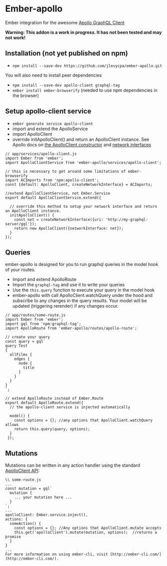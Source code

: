 # Ember-apollo

Ember integration for the awesome [Apollo GraphQL Client](http://dev.apollodata.com/)

**Warning: This addon is a work in progress. It has not been tested and may not work!**

## Installation (not yet published on npm)

* `npm install --save-dev https://github.com/jlevycpa/ember-apollo.git`

You will also need to install peer dependencies
* `npm install --save-dev apollo-client graphql-tag`
* `ember install ember-browserify` (needed to use npm dependencies in the browser)

## Setup apollo-client service

* `ember generate service apollo-client`
* import and extend the ApolloService
* import ApolloClient
* override initApolloClient() and return an ApolloClient instance. See Apollo docs on [the ApolloClient constructor](http://dev.apollodata.com/core/apollo-client-api.html#apollo-client) and [network interfaces](http://dev.apollodata.com/core/network.html)
```
// app/services/apollo-client.js
import Ember from 'ember';
import ApolloClientService from 'ember-apollo/services/apollo-client';

// this is necessary to get around some limitations of ember-browserify
import ACImports from 'npm:apollo-client';
const {default: ApolloClient, createNetworkInterface} = ACImports;

//extend ApolloClientService, not Ember.Service
export default ApolloClientService.extend({

  // override this method to setup your network interface and return an ApolloClient instance.
  initApolloClient() {
    const net = createNetworkInterface({uri: 'http://my-graphql-server/gql'});
    return new ApolloClient({networkInterface: net});
  }
});
```

## Queries
ember-apollo is designed for you to run graphql queries in the model hook of your routes.
* Import and extend ApolloRoute
* Import the `graphql-tag` and use it to write your queries
* Use the `this.query` function to execute your query in the model hook
* ember-apollo with call ApolloClient.watchQuery under the hood and subscribe to any changes in the query results. Your model will be updated (triggering rerender) if any changes occur.
```
// app/routes/some-route.js
import Ember from 'ember';
import gql from 'npm:graphql-tag';
import ApolloRoute from 'ember-apollo/routes/apollo-route';

// create your query
const query = gql`
query Test 
{
  allFilms {
    edges {
      node {
        title
      }
    }
  }
}
`;

// extend ApolloRoute instead of Ember.Route
export default ApolloRoute.extend({
  // the apollo-client service is injected automatically
  
  model() {
    const options = {}; //any options that ApolloClient.watchQuery allows
    return this.query(query, options);
  }
 });
```

## Mutations
Mutations can be written in any action handler using the standard [ApolloClient API](http://dev.apollodata.com/core/apollo-client-api.html#ApolloClient\.mutate):
```
\\ some-route.js
...
const mutation = gql`
  mutation {
    ... your mutation here ...
  }
`;
...
apolloClient: Ember.service.inject(),
actions: {
  someAction() {
    const options = {}; //Any options that ApolloClient.mutate accepts
    this.get('apolloClient').mutate(mutation, options);  //returns a promise
  }
}
...
For more information on using ember-cli, visit [http://ember-cli.com/](http://ember-cli.com/).
